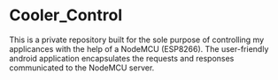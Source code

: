 # Cooler_Control
 
This is a private repository built for the sole purpose of controlling my applicances with the help of a NodeMCU (ESP8266). The user-friendly android application encapsulates the requests and responses communicated to the NodeMCU server.
